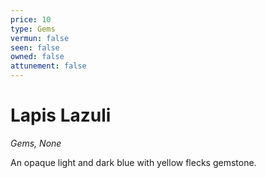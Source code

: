 ```yaml
---
price: 10
type: Gems
vermun: false
seen: false
owned: false
attunement: false
---
```

# Lapis Lazuli

*Gems, None*

An opaque light and dark blue with yellow flecks gemstone.